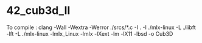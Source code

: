 # 42_cub3d_II

To compile : clang -Wall -Wextra -Werror ./srcs/*.c -I . -I ./mlx-linux -L ./libft -lft -L ./mlx-linux -lmlx_Linux -lmlx -lXext -lm -lX11 -lbsd -o Cub3D

